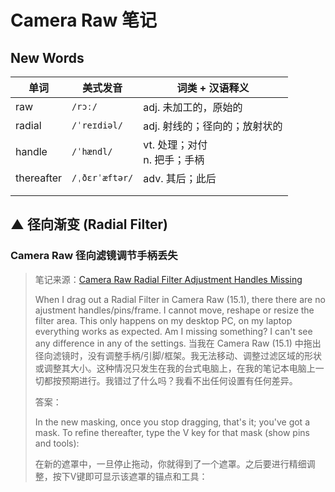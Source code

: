 # Camera Raw 笔记



##  New Words

| 单词       | 美式发音       | 词类 + 汉语释义                  |
| ---------- | -------------- | -------------------------------- |
| raw        | `/rɔː/`        | adj. 未加工的，原始的            |
| radial     | `/ˈreɪdiəl/`   | adj. 射线的；径向的；放射状的    |
| handle     | `/ˈhændl/`     | vt. 处理；对付<br/>n. 把手；手柄 |
| thereafter | `/ˌðɛrˈæftər/` | adv. 其后；此后                  |
|            |                |                                  |
|            |                |                                  |





## ▲ 径向渐变 (Radial Filter)

### Camera Raw 径向滤镜调节手柄丢失

> 笔记来源：[Camera Raw Radial Filter Adjustment Handles Missing](https://community.adobe.com/t5/camera-raw-discussions/camera-raw-radial-filter-adjustment-handles-missing/td-p/13555693)
>
> When I drag out a Radial Filter in Camera Raw (15.1), there there are no ajustment handles/pins/frame. I cannot move, reshape or resize the filter area. This only happens on my desktop PC, on my laptop everything works as expected. Am I missing something? I can't see any difference in any of the settings.
> 当我在 Camera Raw (15.1) 中拖出径向滤镜时，没有调整手柄/引脚/框架。我无法移动、调整过滤区域的形状或调整其大小。这种情况只发生在我的台式电脑上，在我的笔记本电脑上一切都按预期进行。我错过了什么吗？我看不出任何设置有任何差异。
>
> 答案：
>
> In the new masking, once you stop dragging, that's it; you've got a mask. To refine thereafter, type the V key for that mask (show pins and tools):
>
> 在新的遮罩中，一旦停止拖动，你就得到了一个遮罩。之后要进行精细调整，按下V键即可显示该遮罩的锚点和工具：